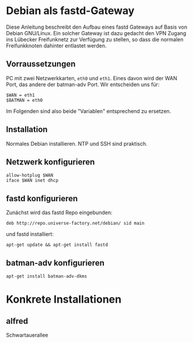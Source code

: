 # Debian als fastd-Gateway

Diese Anleitung beschreibt den Aufbau eines fastd Gateways auf Basis von Debian GNU/Linux. Ein solcher Gateway ist dazu gedacht den VPN Zugang ins Lübecker Freifunknetz zur Verfügung zu stellen, so dass die normalen Freifunkknoten dahinter entlastet werden.

## Vorraussetzungen

PC mit zwei Netzwerkkarten, `eth0` und `eth1`. Eines davon wird der WAN Port, das andere der batman-adv Port. Wir entscheiden uns für:

    $WAN = eth1
    $BATMAN = eth0

Im Folgenden sind also beide "Variablen" entsprechend zu ersetzen.

## Installation

Normales Debian installieren. NTP und SSH sind praktisch.

## Netzwerk konfigurieren

    allow-hotplug $WAN
    iface $WAN inet dhcp

## fastd konfigurieren

Zunächst wird das fastd Repo eingebunden:

    deb http://repo.universe-factory.net/debian/ sid main
    
und fastd installiert:

    apt-get update && apt-get install fastd

## batman-adv konfigurieren

    apt-get install batman-adv-dkms

# Konkrete Installationen

## alfred

Schwartauerallee